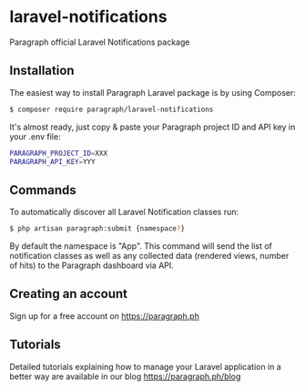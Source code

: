 # laravel-notifications
Paragraph official Laravel Notifications package 

## Installation

The easiest way to install Paragraph Laravel package is by using Composer:

```bash
$ composer require paragraph/laravel-notifications
```

It's almost ready, just copy & paste your Paragraph project ID and API key in your .env file:

```bash
PARAGRAPH_PROJECT_ID=XXX
PARAGRAPH_API_KEY=YYY
```

## Commands

To automatically discover all Laravel Notification classes run:

```bash
$ php artisan paragraph:submit {namespace?}
```

By default the namespace is "App". This command will send the list of notification
classes as well as any collected data (rendered views, number of hits) to the Paragraph
dashboard via API.

## Creating an account

Sign up for a free account on https://paragraph.ph

## Tutorials

Detailed tutorials explaining how to manage your Laravel application in a better way are available in our blog https://paragraph.ph/blog
